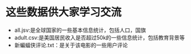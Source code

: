 # 这些数据供大家学习交流
- all.jsv:是全球国家的一些基本信息统计，包括人口，国旗
- adult.csv:是美国居民收入是否超过50k的一些信息统计，包括教育背景等
- 新蝙蝠侠评论.txt：是关于该电影的一些用户评论
